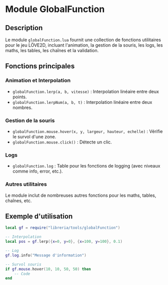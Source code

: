 # Module GlobalFunction

## Description
Le module `globalFunction.lua` fournit une collection de fonctions utilitaires pour le jeu LÖVE2D, incluant l'animation, la gestion de la souris, les logs, les maths, les tables, les chaînes et la validation.

## Fonctions principales
### Animation et Interpolation
- `globalFunction.lerp(a, b, vitesse)` : Interpolation linéaire entre deux points.
- `globalFunction.lerpNum(a, b, t)` : Interpolation linéaire entre deux nombres.

### Gestion de la souris
- `globalFunction.mouse.hover(x, y, largeur, hauteur, echelle)` : Vérifie le survol d'une zone.
- `globalFunction.mouse.click()` : Détecte un clic.

### Logs
- `globalFunction.log` : Table pour les fonctions de logging (avec niveaux comme info, error, etc.).

### Autres utilitaires
Le module inclut de nombreuses autres fonctions pour les maths, tables, chaînes, etc.

## Exemple d'utilisation
```lua
local gf = require("libreria/tools/globalFunction")

-- Interpolation
local pos = gf.lerp({x=0, y=0}, {x=100, y=100}, 0.1)

-- Log
gf.log.info("Message d'information")

-- Survol souris
if gf.mouse.hover(10, 10, 50, 50) then
    -- Code
end
```
